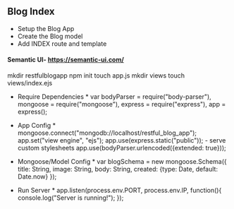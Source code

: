 ## Blog Index
* Setup the Blog App
* Create the Blog model
* Add INDEX route and template

#### Semantic UI- https://semantic-ui.com/

mkdir restfulblogapp
npm init
touch app.js
mkdir views
touch views/index.ejs


* Require Dependencies *
var bodyParser = require("body-parser"),
    mongoose   = require("mongoose"),
    express    = require("express"),
    app        = express();

* App Config *
mongoose.connect("mongodb://localhost/restful_blog_app");
app.set("view engine", "ejs");
app.use(express.static("public")); - serve custom stylesheets
app.use(bodyParser.urlencoded({extended: true}));

* Mongoose/Model Config *
var blogSchema = new mongoose.Schema({
  title: String,
  image: String,
  body: String,
  created: {type: Date, default: Date.now}
});


* Run Server *
app.listen(process.env.PORT, process.env.IP, function(){
  console.log("Server is running!");
});
